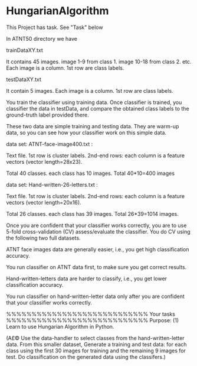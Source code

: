 # HungarianAlgorithm
This Project has task. See "Task" below

In ATNT50 directory we have

trainDataXY.txt

It contains 45 images. image 1-9 from class 1. image 10-18 from class 2. etc. Each image is a column. 1st row are class labels.

testDataXY.txt

It contain 5 images. Each image is a column. 1st row are class labels.

You train the classifier using training data. Once classifier is trained, you classifier the data in testData, and compare the obtained class labels to the ground-truth label provided there.

These two data are simple training and testing data. They are warm-up data, so you can see how your classifier work on this simple data.

data set: ATNT-face-image400.txt :

Text file. 1st row is cluster labels. 2nd-end rows: each column is a feature vectors (vector length=28x23).

Total 40 classes. each class has 10 images. Total 40*10=400 images

data set: Hand-written-26-letters.txt :

Text file. 1st row is cluster labels. 2nd-end rows: each column is a feature vectors (vector length=20x16).

Total 26 classes. each class has 39 images. Total 26*39=1014 images.

Once you are confident that your classifier works correctly, you are to use 5-fold cross-validation (CV) assess/evaluate the classifier. You do CV using the following two full datasets.

ATNT face images data are generally easier, i.e., you get high classification accuracy.

You run classifier on ATNT data first, to make sure you get correct results.

Hand-written-letters data are harder to classify, i.e., you get lower classification accuracy.

You run classifier on hand-written-letter data only after you are confident that your classifier works correctly.

%%%%%%%%%%%%%%%%%%%%%%%%%%%% Your tasks %%%%%%%%%%%%%%%%%%%%%%%%%%%%
Purpose: (1) Learn to use Hungarian Algorithm in Python.

(A£© Use the data-handler to select classes from the hand-written-letter data. From this smaller dataset, 
Generate a training and test data: for each class using the first 30 images for training and the remaining 9 images for test. 
Do classification on the generated data using the classifers.)
